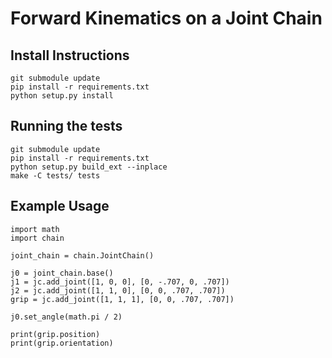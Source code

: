 # Forward Kinematics on a Joint Chain

## Install Instructions

```
git submodule update
pip install -r requirements.txt
python setup.py install
```

## Running the tests

```
git submodule update
pip install -r requirements.txt
python setup.py build_ext --inplace
make -C tests/ tests
```


## Example Usage

```
import math
import chain

joint_chain = chain.JointChain()

j0 = joint_chain.base()
j1 = jc.add_joint([1, 0, 0], [0, -.707, 0, .707])
j2 = jc.add_joint([1, 1, 0], [0, 0, .707, .707])
grip = jc.add_joint([1, 1, 1], [0, 0, .707, .707])

j0.set_angle(math.pi / 2)

print(grip.position)
print(grip.orientation)
```
